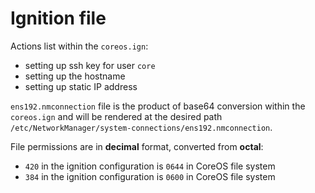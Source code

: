 # Ignition file

Actions list within the `coreos.ign`:
* setting up ssh key for user `core`
* setting up the hostname
* setting up static IP address

`ens192.nmconnection` file is the product of base64 conversion within the `coreos.ign` and will be rendered at the desired path `/etc/NetworkManager/system-connections/ens192.nmconnection`.

File permissions are in **decimal** format, converted from **octal**:
* `420` in the ignition configuration is `0644` in CoreOS file system
* `384` in the ignition configuration is `0600` in CoreOS file system
